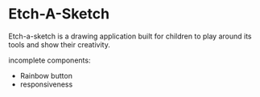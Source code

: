 # Etch-A-Sketch
Etch-a-sketch is a drawing application built for children to play around its tools and show their creativity.

incomplete components:
* Rainbow button
* responsiveness
